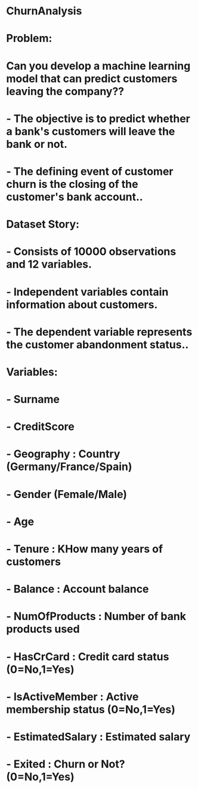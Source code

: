 # ChurnAnalysis



# Problem:

# **Can you develop a machine learning model that can predict customers leaving the company??**

# - The objective is to predict whether a bank's customers will leave the bank or not.

# - The defining event of customer churn is the closing of the customer's bank account..

# **Dataset Story:**

# - Consists of 10000 observations and 12 variables.
# - Independent variables contain information about customers.
# - The dependent variable represents the customer abandonment status..

# **Variables:**

# - Surname
# - CreditScore
# - Geography : Country (Germany/France/Spain)
# - Gender  (Female/Male)
# - Age
# - Tenure : KHow many years of customers
# - Balance : Account balance
# - NumOfProducts : Number of bank products used
# - HasCrCard : Credit card status (0=No,1=Yes)
# - IsActiveMember : Active membership status (0=No,1=Yes)
# - EstimatedSalary : Estimated salary
# - Exited : Churn or Not? (0=No,1=Yes)


